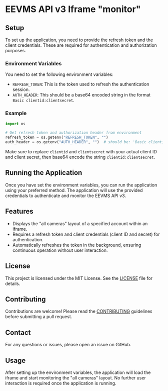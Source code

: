 # EEVMS API v3 Iframe "monitor"

## Setup

To set up the application, you need to provide the refresh token and the client credentials. These are required for authentication and authorization purposes.

### Environment Variables

You need to set the following environment variables:

- `REFRESH_TOKEN`: This is the token used to refresh the authentication session.
- `AUTH_HEADER`: This should be a base64 encoded string in the format `Basic clientid:clientsecret`.

### Example

```python
import os

# Get refresh token and authorization header from environment
refresh_token = os.getenv("REFRESH_TOKEN", "")
auth_header = os.getenv("AUTH_HEADER", "")  # should be: 'Basic clientid:clientsecret' as base64 encoded
```

Make sure to replace `clientid` and `clientsecret` with your actual client ID and client secret, then base64 encode the string `clientid:clientsecret`.

## Running the Application

Once you have set the environment variables, you can run the application using your preferred method. The application will use the provided credentials to authenticate and monitor the EEVMS API v3.

## Features

- Displays the "all cameras" layout of a specified account within an iframe.
- Requires a refresh token and client credentials (client ID and secret) for authentication.
- Automatically refreshes the token in the background, ensuring continuous operation without user interaction.

## License

This project is licensed under the MIT License. See the [LICENSE](LICENSE) file for details.

## Contributing

Contributions are welcome! Please read the [CONTRIBUTING](CONTRIBUTING.md) guidelines before submitting a pull request.

## Contact

For any questions or issues, please open an issue on GitHub.

## Usage

After setting up the environment variables, the application will load the iframe and start monitoring the "all cameras" layout. No further user interaction is required once the application is running.
